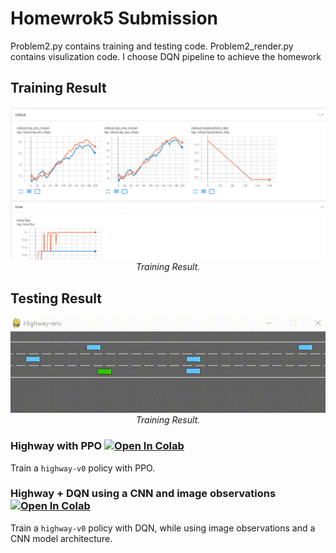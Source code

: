 # Homewrok5 Submission

Problem2.py contains training and testing code. Problem2_render.py contains visulization code.
I choose DQN pipeline to achieve the homework

## Training Result
<p align="center">
    <img src="https://github.com/Nicholas-Yang/Figures/blob/335f8c154b84e04ebb20c55abfb2c6aeb01ca1b5/tensorboard.png"><br/>
    <em>Training Result.</em>
</p>

## Testing Result
<p align="center">
    <img src="https://github.com/Nicholas-Yang/Figures/blob/219626723e1854507c5c4c2fe6f29c21aa0d2d4b/Testing%20Vis.gif"><br/>
    <em>Training Result.</em>
</p>

### Highway with PPO [![Open In Colab](https://colab.research.google.com/assets/colab-badge.svg)](https://colab.research.google.com/github/eleurent/highway-env/blob/master/scripts/sb3_highway_ppo.ipynb)

Train a `highway-v0` policy with PPO.

### Highway + DQN using a CNN and image observations [![Open In Colab](https://colab.research.google.com/assets/colab-badge.svg)](https://colab.research.google.com/github/eleurent/highway-env/blob/master/scripts/sb3_highway_dqn_cnn.ipynb)

Train a `highway-v0` policy with DQN, while using image observations and a CNN model architecture.

